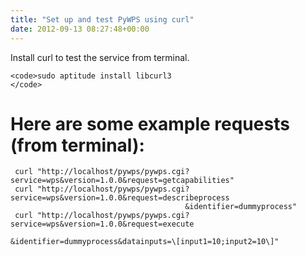 ```yaml
---
title: "Set up and test PyWPS using curl"
date: 2012-09-13 08:27:48+00:00
---
```


Install curl to test the service from terminal.

    
    <code>sudo aptitude install libcurl3
    </code>


# Here are some example requests (from terminal):

    
     curl "http://localhost/pywps/pywps.cgi?service=wps&version=1.0.0&request=getcapabilities"
     curl "http://localhost/pywps/pywps.cgi?service=wps&version=1.0.0&request=describeprocess
                                           &identifier=dummyprocess"
     curl "http://localhost/pywps/pywps.cgi?service=wps&version=1.0.0&request=execute
                                           &identifier=dummyprocess&datainputs=\[input1=10;input2=10\]"
